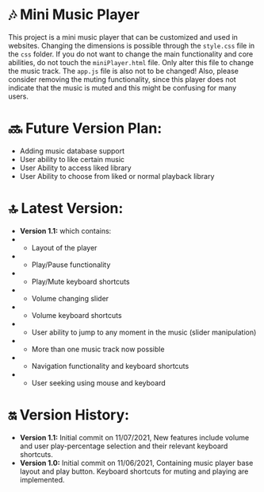 # &#127926; Mini Music Player
This project is a mini music player that can be customized and used in websites. Changing the dimensions is possible through the `style.css` file in the `css` folder. If you do not want to change the main functionality and core abilities, do not touch the `miniPlayer.html` file. Only alter this file to change the music track. The `app.js` file is also not to be changed! Also, please consider removing the muting functionality, since this player does not indicate that the music is muted and this might be confusing for many users.
# &#128284; Future Version Plan:
- Adding music database support
- User ability to like certain music
- User Ability to access liked library
- User Ability to choose from liked or normal playback library
# &#128285; Latest Version:
- **Version 1.1:** which contains:
- - Layout of the player
- - Play/Pause functionality
- - Play/Mute keyboard shortcuts
- - Volume changing slider
- - Volume keyboard shortcuts
- - User ability to jump to any moment in the music (slider manipulation)
- - More than one music track now possible
- - Navigation functionality and keyboard shortcuts
- - User seeking using mouse and keyboard
# &#128283; Version History:
- **Version 1.1:** Initial commit on 11/07/2021, New features include volume and user play-percentage selection and their relevant keyboard shortcuts.
- **Version 1.0:** Initial commit on 11/06/2021, Containing music player base layout and play button. Keyboard shortcuts for muting and playing are implemented.

